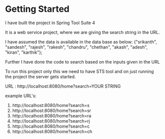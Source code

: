 # Getting Started

I have built the project in Spring Tool Suite 4

It is a web service project, where we are giving the search string in the URL.

I have assumed the data is available in the data base as below:
{"srikanth", "sandesh", "rajesh", "rakesh", "chandru", "chethan", "akash", "adesh", "kiran", "karthik"};

Further I have done the code to search based on the inputs given in the URL

To run this project only this we need to have STS tool and on just running the project the server gets started.

URL : http://localhost:8080/home?search=YOUR STRING

example URL's:

1. http://localhost:8080/home?search=s
2. http://localhost:8080/home?search=sr
3. http://localhost:8080/home?search=ra
4. http://localhost:8080/home?search=rj
5. http://localhost:8080/home?search=c
6. http://localhost:8080/home?search=ch





